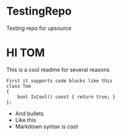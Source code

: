 # TestingRepo
Testing repo for upsource

HI TOM
======

This is a cool readme for several reasons

    First it supports code blocks like this
    class Tom
    {
        bool IsCool() const { return true; }        
    };
    
* And bullets
* Like this
* Markdown syntax is cool